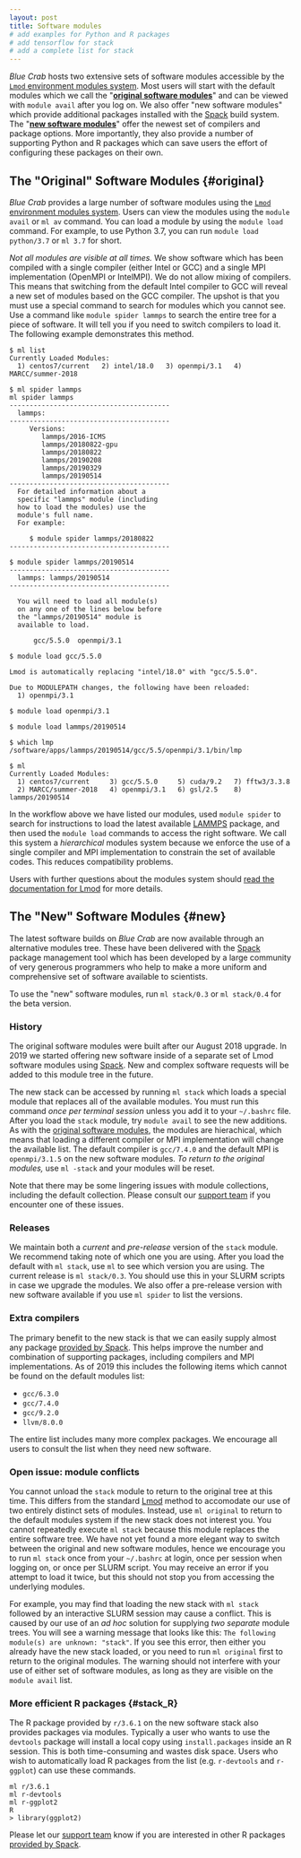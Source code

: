 ```yaml
---
layout: post
title: Software modules
# add examples for Python and R packages
# add tensorflow for stack
# add a complete list for stack
---
```


*Blue Crab* hosts two extensive sets of software modules accessible by the [`Lmod` environment modules system](https://lmod.readthedocs.io/en/latest/). Most users will start with the default modules which we call the "[**original software modules**](#original)" and can be viewed with `module avail` after you log on. We also offer "new software modules" which provide additional packages installed with the [Spack](https://spack.readthedocs.io/en/latest/) build system. The "[**new software modules**](#new)" offer the newest set of compilers and package options. More importantly, they also provide a number of supporting Python and R packages which can save users the effort of configuring these packages on their own.

## The "Original" Software Modules {#original}

*Blue Crab* provides a large number of software modules using the [`Lmod` environment modules system](https://lmod.readthedocs.io/en/latest/). Users can view the modules using the `module avail` or `ml av` command. You can load a module by using the `module load` command. For example, to use Python 3.7, you can run `module load python/3.7` or `ml 3.7` for short. 

*Not all modules are visible at all times.* We show software which has been compiled with a single compiler (either Intel or GCC) and a single MPI implementation (OpenMPI or IntelMPI). We do not allow mixing of compilers. This means that switching from the default Intel compiler to GCC will reveal a new set of modules based on the GCC compiler. The upshot is that you must use a special command to search for modules which you cannot see. Use a command like `module spider lammps` to search the entire tree for a piece of software. It will tell you if you need to switch compilers to load it. The following example demonstrates this method.

~~~
$ ml list
Currently Loaded Modules:
  1) centos7/current   2) intel/18.0   3) openmpi/3.1   4) MARCC/summer-2018

$ ml spider lammps
ml spider lammps
----------------------------------------
  lammps:
----------------------------------------
     Versions:
        lammps/2016-ICMS
        lammps/20180822-gpu
        lammps/20180822
        lammps/20190208
        lammps/20190329
        lammps/20190514
----------------------------------------
  For detailed information about a 
  specific "lammps" module (including 
  how to load the modules) use the 
  module's full name.
  For example:

     $ module spider lammps/20180822
----------------------------------------

$ module spider lammps/20190514
----------------------------------------
  lammps: lammps/20190514
----------------------------------------

  You will need to load all module(s) 
  on any one of the lines below before 
  the "lammps/20190514" module is 
  available to load.

      gcc/5.5.0  openmpi/3.1

$ module load gcc/5.5.0

Lmod is automatically replacing "intel/18.0" with "gcc/5.5.0".

Due to MODULEPATH changes, the following have been reloaded:
  1) openmpi/3.1

$ module load openmpi/3.1

$ module load lammps/20190514

$ which lmp
/software/apps/lammps/20190514/gcc/5.5/openmpi/3.1/bin/lmp

$ ml
Currently Loaded Modules:
  1) centos7/current     3) gcc/5.5.0     5) cuda/9.2   7) fftw3/3.3.8
  2) MARCC/summer-2018   4) openmpi/3.1   6) gsl/2.5    8) lammps/20190514
~~~

In the workflow above we have listed our modules, used `module spider` to search for instructions to load the latest available [LAMMPS](https://lammps.sandia.gov/) package, and then used the `module load` commands to access the right software. We call this system a *hierarchical* modules system because we enforce the use of a single compiler and MPI implementation to constrain the set of available codes. This reduces compatibility problems.

Users with further questions about the modules system should [read the documentation for Lmod](https://lmod.readthedocs.io/en/latest/) for more details. 

## The "New" Software Modules {#new}

The latest software builds on *Blue Crab* are now available through an alternative modules tree. These have been delivered with the [Spack](https://spack.readthedocs.io/en/latest/) package management tool which has been developed by a large community of very generous programmers who help to make a more uniform and comprehensive set of software available to scientists.

To use the "new" software modules, run `ml stack/0.3` or `ml stack/0.4` for the beta version.

### History

The original software modules were built after our August 2018 upgrade. In 2019 we started offering new software inside of a separate set of Lmod software modules using [Spack](https://spack.readthedocs.io/en/latest/). New and complex software requests will be added to this module tree in the future. 

The new stack can be accessed by running `ml stack` which loads a special module that replaces all of the available modules. You must run this command *once per terminal session* unless you add it to your `~/.bashrc` file. After you load the `stack` module, try `module avail` to see the new additions. As with the [original software modules](#original), the modules are hierachical, which means that loading a different compiler or MPI implementation will change the available list. The default compiler is `gcc/7.4.0` and the default MPI is `openmpi/3.1.5` on the new software modules. *To return to the original modules,* use `ml -stack` and your modules will be reset.

Note that there may be some lingering issues with module collections, including the default collection. Please consult our [support team](mailto:marcc-help@marcc.jhu.edu) if you encounter one of these issues.

### Releases

We maintain both a *current* and *pre-release* version of the `stack` module. We recommend taking note of which one you are using. After you load the default with `ml stack`, use `ml` to see which version you are using. The current release is `ml stack/0.3`. You should use this in your SLURM scripts in case we upgrade the modules. We also offer a pre-release version with new software available if you use `ml spider` to list the versions.

### Extra compilers

The primary benefit to the new stack is that we can easily supply almost any package [provided by Spack](https://spack.readthedocs.io/en/latest/package_list.html). This helps improve the number and combination of supporting packages, including compilers and MPI implementations. As of 2019 this includes the following items which cannot be found on the default modules list:

- `gcc/6.3.0`
- `gcc/7.4.0`
- `gcc/9.2.0`
- `llvm/8.0.0`

The entire list includes many more complex packages. We encourage all users to consult the list when they need new software. 

### Open issue: module conflicts

You cannot unload the `stack` module to return to the original tree at this time. This differs from the standard [Lmod](https://lmod.readthedocs.io/en/latest/) method to accomodate our use of two entirely distinct sets of modules. Instead, use `ml original` to return to the default modules system if the new stack does not interest you. You cannot repeatedly execute `ml stack` because this module replaces the entire software tree. We have not yet found a more elegant way to switch between the original and new software modules, hence we encourage you to run `ml stack` once from your `~/.bashrc` at login, once per session when logging on, or once per SLURM script. You may receive an error if you attempt to load it twice, but this should not stop you from accessing the underlying modules. 

For example, you may find that loading the new stack with `ml stack` followed by an interactive SLURM session may cause a conflict. This is caused by our use of an *ad hoc* solution for supplying *two separate* module trees. You will see a warning message that looks like this: `The following module(s) are unknown: "stack"`. If you see this error, then either you already have the new stack loaded, or you need to run `ml original` first to return to the original modules. The warning should not interfere with your use of either set of software modules, as long as they are visible on the `module avail` list.

### More efficient R packages {#stack_R}

The R package provided by `r/3.6.1` on the new software stack also provides packages via modules. Typically a user who wants to use the `devtools` package will install a local copy using `install.packages` inside an R session. This is both time-consuming and wastes disk space. Users who wish to automatically load R packages from the list (e.g. `r-devtools` and `r-ggplot`) can use these commands.

```
ml r/3.6.1
ml r-devtools
ml r-ggplot2
R
> library(ggplot2)
```

Please let our [support team](mailto:marcc-help@marcc.jhu.edu) know if you are interested in other R packages [provided by Spack](https://spack.readthedocs.io/en/latest/package_list.html).
